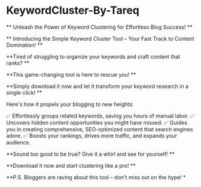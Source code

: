 # KeywordCluster-By-Tareq
** Unleash the Power of Keyword Clustering for Effortless Blog Success! **

** Introducing the Simple Keyword Cluster Tool – Your Fast Track to Content Domination! **

**Tired of struggling to organize your keywords and craft content that ranks? **

**This game-changing tool is here to rescue you! **

**Simply download it now and let it transform your keyword research in a single click! **

Here's how it propels your blogging to new heights:

✅ Effortlessly groups related keywords, saving you hours of manual labor.
✅ Uncovers hidden content opportunities you might have missed.
✅ Guides you in creating comprehensive, SEO-optimized content that search engines adore.
✅ Boosts your rankings, drives more traffic, and expands your audience.

**Sound too good to be true? Give it a whirl and see for yourself! **

**Download it now and start clustering like a pro! **

**P.S. Bloggers are raving about this tool – don't miss out on the hype! *
